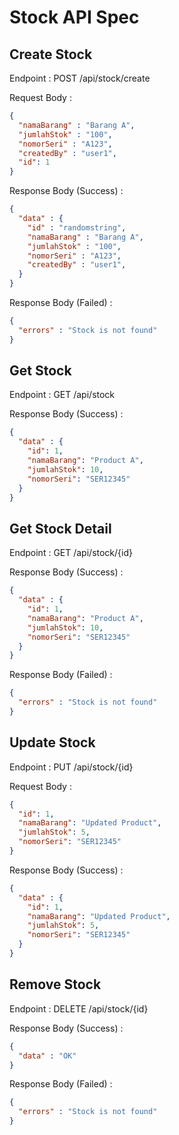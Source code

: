 # Stock API Spec

## Create Stock

Endpoint : POST /api/stock/create

Request Body :

```json
{
  "namaBarang" : "Barang A",
  "jumlahStok" : "100",
  "nomorSeri" : "A123",
  "createdBy" : "user1",
  "id": 1
}
```

Response Body (Success) :

```json
{
  "data" : {
    "id" : "randomstring",
    "namaBarang" : "Barang A",
    "jumlahStok" : "100",
    "nomorSeri" : "A123",
    "createdBy" : "user1",
  }
}
```

Response Body (Failed) :

```json
{
  "errors" : "Stock is not found"
}
```
## Get Stock

Endpoint : GET /api/stock


Response Body (Success) :

```json
{
  "data" : {
    "id": 1,
    "namaBarang": "Product A",
    "jumlahStok": 10,
    "nomorSeri": "SER12345"
  }
}
```
## Get Stock Detail

Endpoint : GET /api/stock/{id}

Response Body (Success) :

```json
{
  "data" : {
    "id": 1,
    "namaBarang": "Product A",
    "jumlahStok": 10,
    "nomorSeri": "SER12345"
  }
}
```

Response Body (Failed) :

```json
{
  "errors" : "Stock is not found"
}
```

## Update Stock

Endpoint : PUT /api/stock/{id}


Request Body :

```json
{
  "id": 1,
  "namaBarang": "Updated Product",
  "jumlahStok": 5,
  "nomorSeri": "SER12345"
}
```

Response Body (Success) :

```json
{
  "data" : {
    "id": 1,
    "namaBarang": "Updated Product",
    "jumlahStok": 5,
    "nomorSeri": "SER12345"
  }
}
```

## Remove Stock

Endpoint : DELETE /api/stock/{id}


Response Body (Success) :

```json
{
  "data" : "OK"
}
```

Response Body (Failed) :

```json
{
  "errors" : "Stock is not found"
}
```